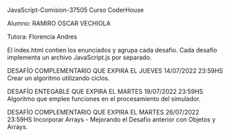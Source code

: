 JavaScript-Comision-37505
Curso CoderHouse

Alumno: RAMIRO OSCAR VECHIOLA

Tutora: Florencia Andres

El index.html contien los enunciados y agrupa cada desafio.
Cada desafío implementa un archivo JavaScript.js por separado.


DESAFÍO COMPLEMENTARIO QUE EXPIRA EL JUEVES 14/07/2022 23:59HS
Crear un algoritmo utilizando ciclos.


DESAFÍO ENTEGABLE QUE EXPIRA EL MARTES 19/07/2022 23:59HS
Algoritmo que emplee funciones en el procesamiento del simulador.


DESAFÍO COMPLEMENTARIO QUE EXPIRA EL MARTES 26/07/2022 23:59HS
Incorporar Arrays - Mejorando el Desafio anterior con Objetos y Arrays.